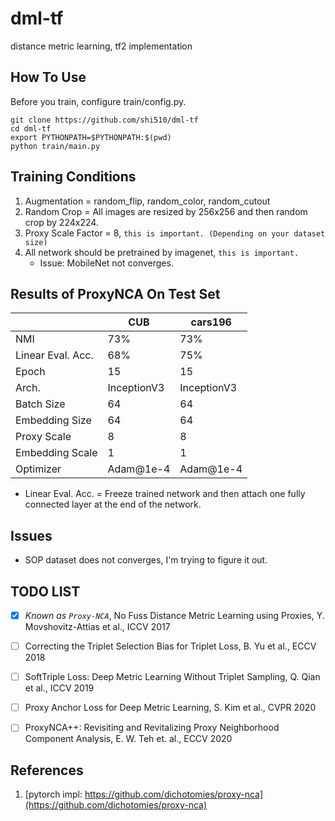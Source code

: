 # dml-tf
distance metric learning, tf2 implementation

## How To Use
Before you train, configure train/config.py.
```
git clone https://github.com/shi510/dml-tf
cd dml-tf
export PYTHONPATH=$PYTHONPATH:$(pwd)
python train/main.py
```

## Training Conditions
1. Augmentation = random_flip, random_color, random_cutout  
2. Random Crop = All images are resized by 256x256 and then random crop by 224x224.  
3. Proxy Scale Factor = 8, `this is important. (Depending on your dataset size)`  
4. All network should be pretrained by imagenet, `this is important.`  
   - Issue: MobileNet not converges.  

## Results of ProxyNCA On Test Set
|                   | CUB         | cars196     |
|-------------------|-------------|-------------|
| NMI               | 73%         | 73%         |
| Linear Eval. Acc. | 68%         | 75%         |
| Epoch             | 15          | 15          |
| Arch.             | InceptionV3 | InceptionV3 |
| Batch Size        | 64          | 64          |
| Embedding Size    | 64          | 64          |
| Proxy Scale       | 8           | 8           |
| Embedding Scale   | 1           | 1           |
| Optimizer         | Adam@1e-4   | Adam@1e-4   |
* Linear Eval. Acc. = Freeze trained network and then attach one fully connected layer at the end of the network.  

## Issues
- SOP dataset does not converges, I'm trying to figure it out.  

## TODO LIST

- [x] *Known as `Proxy-NCA`*, No Fuss Distance Metric Learning using Proxies, Y. Movshovitz-Attias et al., ICCV 2017
- [ ] Correcting the Triplet Selection Bias for Triplet Loss, B. Yu et al., ECCV 2018
- [ ] SoftTriple Loss: Deep Metric Learning Without Triplet Sampling, Q. Qian et al., ICCV 2019
- [ ] Proxy Anchor Loss for Deep Metric Learning, S. Kim et al., CVPR 2020
- [ ] ProxyNCA++: Revisiting and Revitalizing Proxy Neighborhood Component Analysis, E. W. Teh et. al., ECCV 2020


## References
1. [pytorch impl: https://github.com/dichotomies/proxy-nca](https://github.com/dichotomies/proxy-nca)